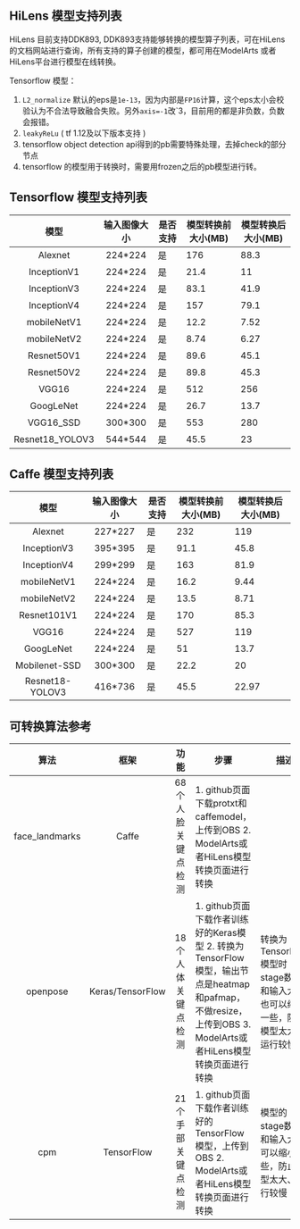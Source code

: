 ## HiLens 模型支持列表

HiLens 目前支持DDK893, DDK893支持能够转换的模型算子列表，可在HiLens的文档网站进行查询，所有支持的算子创建的模型，都可用在ModelArts 或者 HiLens平台进行模型在线转换。


Tensorflow 模型：
1. `L2_normalize` 默认的eps是`1e-13`，因为内部是`FP16`计算，这个eps太小会校验认为不合法导致融合失败。另外`axis=-1`改`3，目前用的都是非负数，负数会报错。
2. `leakyReLu` ( tf 1.12及以下版本支持 )
3. tensorflow object detection api得到的pb需要特殊处理，去掉check的部分节点
4. tensorflow 的模型用于转换时，需要用frozen之后的pb模型进行转。




## Tensorflow 模型支持列表

| 模型 | 输入图像大小 |	是否支持 |	模型转换前大小(MB) |	模型转换后大小(MB) |
| :---: | :---: | --- | --- | --- | 
| Alexnet |	224*224 | 是 | 176 | 88.3 |
|InceptionV1 | 	224*224 | 是 |	21.4 |	11 |
| InceptionV3 |	224*224 | 是 |	83.1 |	41.9 |
|InceptionV4 |	224*224 |	是 |	157 |	79.1 |
| mobileNetV1 |	224*224 |	是 |	12.2 |	7.52 |
| mobileNetV2 |	224*224 |	是 |	8.74 |	6.27 |
| Resnet50V1 |	224*224 |	是 |	89.6 |	45.1 |
| Resnet50V2 |	224*224 |	是 |	89.8 |	45.3 |
| VGG16 | 224*224 |	是 |	512 |	256 |
| GoogLeNet | 	224*224 |	是 |	26.7 |	13.7 |
| VGG16_SSD |	300*300 |	是 |	553 |	280 |
| Resnet18_YOLOV3 |	544*544 |	是 |	45.5 |	23 |



## Caffe 模型支持列表


| 模型 | 输入图像大小 |是否支持 |	模型转换前大小(MB) |	模型转换后大小(MB) |
| :---: | :---: | --- | --- | --- | 
| Alexnet |	227*227 |	是 |	232	| 119 |
| InceptionV3 |	395*395 |	是 |	91.1 |	45.8 |
| InceptionV4 |	299*299 |	是 |	163 |	81.9 |
| mobileNetV1 |	224*224 |	是 |	16.2 |	9.44 |
| mobileNetV2 |	224*224 |	是 |	13.5 |	8.71 |
| Resnet101V1 |	224*224 |	是 |	170 |	85.3 |
| VGG16 |	224*224 |	是 |	527 |	119 |
| GoogLeNet |	224*224 |	是 |	51 |	13.7 |
| Mobilenet-SSD |	300*300 |	是 |	22.2 |	20 |
| Resnet18-YOLOV3 |	416*736 |	是 |	45.5 |	22.97 |

## 可转换算法参考 

| 算法 | 框架 | 功能 | 步骤 | 描述 | 网址 |
| :---: | :---: | :---: | --- | --- | --- | 
| face_landmarks | Caffe | 68个人脸关键点检测 | 1. github页面下载protxt和caffemodel，上传到OBS 2. ModelArts或者HiLens模型转换页面进行转换|  | https://github.com/lsy17096535/face-landmark |
| openpose | Keras/TensorFlow | 18个人体关键点检测 | 1. github页面下载作者训练好的Keras模型 2. 转换为TensorFlow模型，输出节点是heatmap和pafmap，不做resize，上传到OBS 3. ModelArts或者HiLens模型转换页面进行转换 | 转换为TensorFlow模型时stage数量和输入大小也可以缩小一些，防止模型太大、运行较慢 | https://github.com/kevinlin311tw/keras-openpose-reproduce |
| cpm | TensorFlow | 21个手部关键点检测 | 1. github页面下载作者训练好的TensorFlow模型，上传到OBS 2. ModelArts或者HiLens模型转换页面进行转换 | 模型的stage数量和输入大小可以缩小一些，防止模型太大、运行较慢 | https://github.com/timctho/convolutional-pose-machines-tensorflow |
